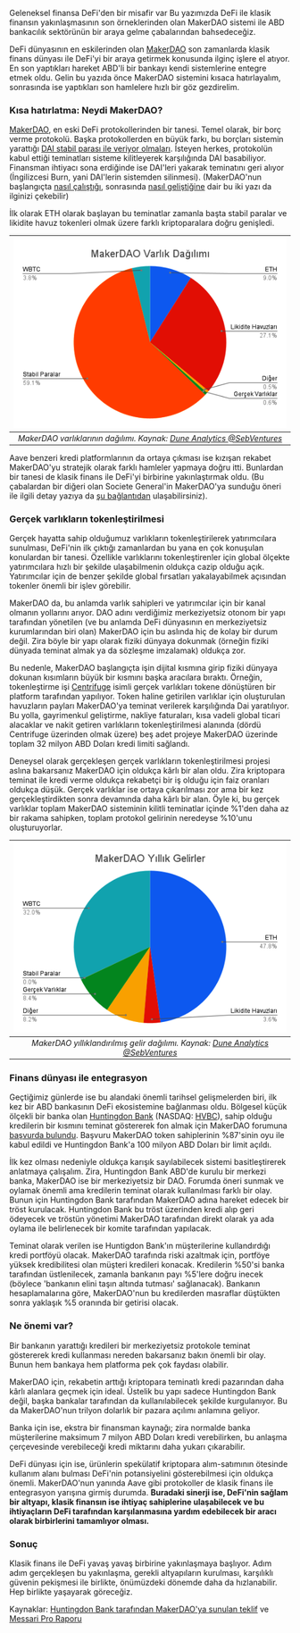 Geleneksel finansa DeFi'den bir misafir var
Bu yazımızda DeFi ile klasik finansın yakınlaşmasının son örneklerinden olan MakerDAO sistemi ile ABD bankacılık sektörünün bir  araya gelme çabalarından bahsedeceğiz. 

DeFi dünyasının en eskilerinden olan [MakerDAO](https://makerdao.com/en/) son zamanlarda klasik finans dünyası ile DeFi'yi bir araya getirmek konusunda ilginç işlere el atıyor. En son yaptıkları hareket ABD'li bir bankayı kendi sistemlerine entegre etmek oldu. Gelin bu yazıda önce MakerDAO sistemini kısaca hatırlayalım, sonrasında ise yaptıkları son hamlelere hızlı bir göz gezdirelim. 

### Kısa hatırlatma: Neydi MakerDAO?

[MakerDAO](https://makerdao.com/en/), en eski DeFi protokollerinden bir tanesi. Temel olarak, bir borç verme protokolü. Başka protokollerden en büyük farkı, bu borçları sistemin yarattığı [DAI stabil parası ile veriyor olmaları](https://oasis.app/borrow). İsteyen herkes, protokolün kabul ettiği teminatları sisteme kilitleyerek karşılığında DAI basabiliyor. Finansman ihtiyacı sona erdiğinde ise DAI'leri yakarak  teminatını geri alıyor (İngilizcesi Burn, yani DAI'lerin sistemden silinmesi). (MakerDAO'nun başlangıçta [nasıl çalıştığı](/genel/2019/02/15/MakerDAO-kredi-kullaniminda-cigir-acar-mi.html), sonrasında [nasıl geliştiğine](/genel/2020/05/19/Merkeziyetsiz-Finans-ve-Maker-DAO-Bir-yilda-neler-degisti.html) dair bu iki yazı da ilginizi çekebilir)

İlk olarak ETH olarak başlayan bu teminatlar zamanla başta stabil paralar ve likidite havuz tokenleri olmak üzere farklı kriptoparalara doğru genişledi. 

|![MakerDAO_Varlık_dagilimi](/assets/MakerDAO_Varlik_Dagilimi_v2.png)|
|:--:| 
| *MakerDAO varlıklarının dağılımı. Kaynak: [Dune Analytics @SebVentures](https://dune.com/0xbageltoes/mkr-sebventures-dashboard)*|

Aave benzeri kredi platformlarının da ortaya çıkması ise kızışan rekabet MakerDAO'yu stratejik olarak farklı hamleler yapmaya doğru itti. Bunlardan bir tanesi de klasik finans ile DeFi'yi birbirine yakınlaştırmak oldu.  (Bu çabalardan bir diğeri olan Societe General'in MakerDAO'ya sunduğu öneri ile ilgili detay yazıya da [şu bağlantıdan](https:///genel/2021/10/21/defi-ile-klasik-finansin-yakinlasmalari.html) ulaşabilirsiniz).

### Gerçek varlıkların tokenleştirilmesi

Gerçek hayatta sahip olduğumuz varlıkların tokenleştirilerek yatırımcılara sunulması, DeFi'nin ilk çıktığı zamanlardan bu yana en çok konuşulan konulardan bir tanesi.  Özellikle varlıklarını tokenleştirenler için global ölçekte yatırımcılara hızlı bir şekilde ulaşabilmenin oldukça cazip olduğu açık. Yatırımcılar için de benzer şekilde global fırsatları yakalayabilmek açısından tokenler önemli bir işlev görebilir.

MakerDAO da, bu anlamda varlık sahipleri ve yatırımcılar için bir kanal olmanın yollarını arıyor. DAO adını verdiğimiz merkeziyetsiz otonom bir yapı tarafından yönetilen (ve bu anlamda DeFi dünyasının en merkeziyetsiz kurumlarından biri olan) MakerDAO için bu aslında hiç de kolay bir durum değil. Zira böyle bir yapı olarak fiziki dünyaya dokunmak (örneğin fiziki dünyada teminat almak ya da sözleşme imzalamak) oldukça zor. 

Bu nedenle, MakerDAO başlangıçta işin dijital kısmına girip fiziki dünyaya dokunan kısımların büyük bir kısmını başka aracılara bıraktı. Örneğin, tokenleştirme işi [Centrifuge](https://centrifuge.io/) isimli gerçek varlıkları tokene dönüştüren bir platform tarafından yapılıyor. Token haline getirilen varlıklar için oluşturulan havuzların payları MakerDAO'ya teminat verilerek karşılığında Dai yaratılıyor. Bu yolla, gayrimenkul geliştirme, nakliye faturaları, kısa vadeli global ticari alacaklar ve nakit getiren varlıkların tokenleştirilmesi alanında (dördü Centrifuge üzerinden olmak üzere) beş adet projeye MakerDAO üzerinde toplam 32 milyon ABD Doları kredi limiti sağlandı.

Deneysel olarak gerçekleşen gerçek varlıkların tokenleştirilmesi projesi aslına bakarsanız MakerDAO için oldukça kârlı bir alan oldu. Zira kriptopara teminat ile kredi verme oldukça rekabetçi bir iş olduğu için faiz oranları oldukça düşük. Gerçek varlıklar ise ortaya çıkarılması zor ama bir kez gerçekleştirdikten sonra devamında daha kârlı bir alan. Öyle ki, bu gerçek varlıklar toplam MakerDAO sisteminin kilitli teminatlar içinde %1'den daha az bir rakama sahipken, toplam protokol gelirinin neredeyse %10'unu oluşturuyorlar. 

|![MakerDAO_Varlık_dagilimi](/assets/MakerDAO_Yillik_Gelirler_v2.png)|
|:--:| 
| *MakerDAO yıllıklandırılmış gelir dağılımı. Kaynak: [Dune Analytics @SebVentures](https://dune.com/0xbageltoes/mkr-sebventures-dashboard)*|

### Finans dünyası ile entegrasyon

Geçtiğimiz günlerde ise bu alandaki önemli tarihsel gelişmelerden biri, ilk kez bir ABD bankasının DeFi ekosistemine bağlanması oldu. Bölgesel küçük ölçekli bir banka olan [Huntingdon Bank](https://www.myhvb.com/) (NASDAQ: [HVBC](https://www.nasdaq.com/market-activity/stocks/hvbc)), sahip olduğu kredilerin bir kısmını teminat göstererek fon almak için MakerDAO forumuna [başvurda bulundu](https://forum.makerdao.com/t/mip6-huntingdon-valley-bank-loan-syndication-collateral-onboarding-application/14219). Başvuru MakerDAO token sahiplerinin %87'sinin oyu ile kabul edildi ve Huntingdon Bank'a 100 milyon ABD Doları bir limit açıldı. 

İlk kez olması nedeniyle oldukça karışık sayılabilecek sistemi basitleştirerek anlatmaya çalışalım. Zira, Huntingdon Bank ABD'de kurulu bir merkezi banka, MakerDAO ise bir merkeziyetsiz bir DAO. Forumda öneri sunmak ve oylamak önemli ama kredilerin teminat olarak kullanılması farklı bir olay. Bunun için Huntingdon Bank tarafından MakerDAO adına hareket edecek bir tröst kurulacak. Huntingdon Bank bu tröst üzerinden kredi alıp geri ödeyecek ve tröstün yönetimi MakerDAO tarafından direkt olarak ya ada oylama ile belirlenecek bir komite tarafından yapılacak. 

Teminat olarak verilen ise Huntigdon Bank'ın müşterilerine kullandırdığı kredi portföyü olacak. MakerDAO tarafında riski azaltmak için, portföye yüksek kredibilitesi olan müşteri kredileri konacak. Kredilerin %50'si banka tarafından üstlenilecek, zamanla bankanın payı %5'lere doğru inecek (böylece 'bankanın elini taşın altında tutması' sağlanacak). Bankanın hesaplamalarına göre, MakerDAO'nun bu kredilerden masraflar düştükten sonra yaklaşık %5 oranında bir getirisi olacak. 

### Ne önemi var? 

Bir bankanın yarattığı kredileri bir merkeziyetsiz protokole teminat göstererek kredi kullanması nereden bakarsanız bakın önemli bir olay. Bunun hem bankaya hem platforma pek çok faydası olabilir. 

MakerDAO için, rekabetin arttığı kriptopara teminatlı kredi pazarından daha kârlı alanlara geçmek için ideal. Üstelik bu  yapı sadece Huntingdon Bank değil, başka bankalar tarafından da kullanılabilecek şekilde kurgulanıyor. Bu da MakerDAO'nun trilyon dolarlık bir pazara açılımı anlamına geliyor. 

Banka için ise, ekstra bir finansman kaynağı; zira normalde banka müşterilerine maksimum 7 milyon ABD Doları kredi verebilirken, bu anlaşma çerçevesinde verebileceği kredi miktarını daha yukarı çıkarabilir. 

DeFi dünyası için ise, ürünlerin spekülatif kriptopara alım-satımının ötesinde kullanım alanı bulması DeFi'nin potansiyelini gösterebilmesi için oldukça önemli. MakerDAO'nun yanında Aave gibi protokoller de klasik finans ile entegrasyon yarışına girmiş durumda.  **Buradaki sinerji ise, DeFi'nin sağlam bir altyapı, klasik finansın ise ihtiyaç sahiplerine ulaşabilecek ve bu ihtiyaçların DeFi tarafından  karşılanmasına yardım edebilecek bir aracı olarak birbirlerini tamamlıyor olması.** 

### Sonuç 

Klasik finans ile DeFi yavaş yavaş birbirine yakınlaşmaya başlıyor. Adım adım gerçekleşen bu yakınlaşma, gerekli altyapıların kurulması, karşılıklı güvenin pekişmesi ile birlikte, önümüzdeki dönemde daha da hızlanabilir. Hep birlikte yaşayarak göreceğiz. 


Kaynaklar: [Huntingdon Bank tarafından MakerDAO'ya sunulan teklif](https://forum.makerdao.com/t/mip6-huntingdon-valley-bank-loan-syndication-collateral-onboarding-application/14219) ve [Messari Pro Raporu](https://messari.io/article/makerdao-s-dive-into-real-world-assets?utm_source=twitter_messaricrypto&utm_medium=organic_social&utm_campaign=makerdao_dive_real_world)
